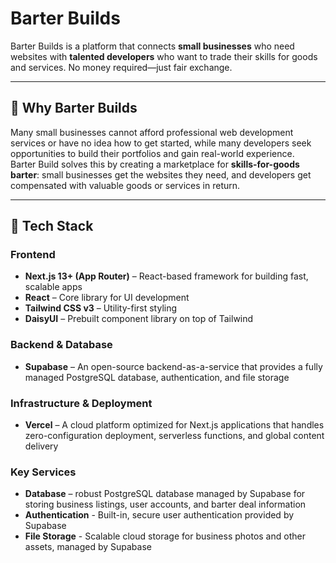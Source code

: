# Barter Builds

Barter Builds is a platform that connects **small businesses** who need websites with **talented developers** who want to trade their skills for goods and services. No money required—just fair exchange.  

---

## 🌟 Why Barter Builds
Many small businesses cannot afford professional web development services or have no idea how to get started, while many developers seek opportunities to build their portfolios and gain real-world experience.  
Barter Build solves this by creating a marketplace for **skills-for-goods barter**: small businesses get the websites they need, and developers get compensated with valuable goods or services in return.

---

## 🚀 Tech Stack

### Frontend
- **Next.js 13+ (App Router)** – React-based framework for building fast, scalable apps  
- **React** – Core library for UI development  
- **Tailwind CSS v3** – Utility-first styling  
- **DaisyUI** – Prebuilt component library on top of Tailwind  

### Backend & Database
- **Supabase** – An open-source backend-as-a-service that provides a fully managed PostgreSQL database, authentication, and file storage

### Infrastructure & Deployment
- **Vercel** – A cloud platform optimized for Next.js applications that handles zero-configuration deployment, serverless functions, and global content delivery

### Key Services
- **Database** –  robust PostgreSQL database managed by Supabase for storing business listings, user accounts, and barter deal information
- **Authentication** - Built-in, secure user authentication provided by Supabase
- **File Storage** - Scalable cloud storage for business photos and other assets, managed by Supabase

